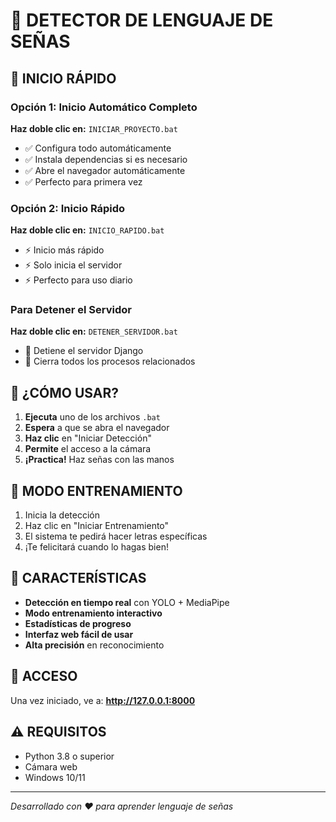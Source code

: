 # 🤟 DETECTOR DE LENGUAJE DE SEÑAS

## 🚀 INICIO RÁPIDO

### Opción 1: Inicio Automático Completo
**Haz doble clic en:** `INICIAR_PROYECTO.bat`
- ✅ Configura todo automáticamente
- ✅ Instala dependencias si es necesario
- ✅ Abre el navegador automáticamente
- ✅ Perfecto para primera vez

### Opción 2: Inicio Rápido
**Haz doble clic en:** `INICIO_RAPIDO.bat`
- ⚡ Inicio más rápido
- ⚡ Solo inicia el servidor
- ⚡ Perfecto para uso diario

### Para Detener el Servidor
**Haz doble clic en:** `DETENER_SERVIDOR.bat`
- 🛑 Detiene el servidor Django
- 🛑 Cierra todos los procesos relacionados

## 📖 ¿CÓMO USAR?

1. **Ejecuta** uno de los archivos `.bat`
2. **Espera** a que se abra el navegador
3. **Haz clic** en "Iniciar Detección" 
4. **Permite** el acceso a la cámara
5. **¡Practica!** Haz señas con las manos

## 🎯 MODO ENTRENAMIENTO

1. Inicia la detección
2. Haz clic en "Iniciar Entrenamiento"
3. El sistema te pedirá hacer letras específicas
4. ¡Te felicitará cuando lo hagas bien!

## 🔧 CARACTERÍSTICAS

- **Detección en tiempo real** con YOLO + MediaPipe
- **Modo entrenamiento interactivo** 
- **Estadísticas de progreso**
- **Interfaz web fácil de usar**
- **Alta precisión** en reconocimiento

## 📱 ACCESO

Una vez iniciado, ve a: **http://127.0.0.1:8000**

## ⚠️ REQUISITOS

- Python 3.8 o superior
- Cámara web
- Windows 10/11

---
*Desarrollado con ❤️ para aprender lenguaje de señas*
